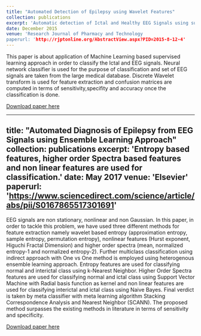 ```yaml
---
title: "Automated Detection of Epilepsy using Wavelet Features"
collection: publications
excerpt: 'Automatic detection of Ictal and Healthy EEG Signals using supervised learning approach in Machine Learning.'
date: December 2015
venue: 'Research Journal of Pharmacy and Technology
paperurl: 'http://rjptonline.org/AbstractView.aspx?PID=2015-8-12-4'
---
```

This paper is about application of Machine Learning based supervised learning approach in order to classify the Ictal and EEG signals. Neural network classifier is used for the purpose of classification and set of EEG signals are taken from the large medical database.
Discrete Wavelet transform is used for feature extraction and confusion matrices are computed in terms of sensitivity,specifity and accuracy once the classification is done.

[Download paper here](http://hackin123.github.io/files/RJPT_8_12_2015.pdf)


---
title: "Automated Diagnosis of Epilepsy from EEG Signals using Ensemble Learning Approach"
collection: publications
excerpt: 'Entropy based features, higher order Spectra based features and non linear features are used for classification.'
date: May 2017
venue: 'Elsevier'
paperurl: 'https://www.sciencedirect.com/science/article/abs/pii/S0167865517301691'
---
EEG signals are non stationary, nonlinear and non Gaussian. In this paper, in order to tackle this problem, 
we have used three different methods for feature extraction namely wavelet based entropy (approximation entropy, sample entropy, permutation entropy), nonlinear features (Hurst exponent, Higuchi Fractal Dimension) and higher order spectra (mean, normalized entropy-1 and normalized entropy-2). 
Further multiclass classification using indirect approach with One vs One method is employed using heterogenous ensemble learning approach. Entropy features are used for classifying normal and interictal class using k-Nearest Neighbor. 
Higher Order Spectra features are used for classifying normal and ictal class using Support Vector Machine with Radial basis function as kernel and non linear features are used for classifying interictal and ictal class using Naive Bayes.
Final verdict is taken by meta classifier with meta learning algorithm Stacking Correspondence Analysis and Nearest Neighbor (SCANN). 
The proposed method surpasses the existing methods in literature in terms of sensitivity and specificity.

[Download paper here](http://hackin123.github.io/files/SecondPaper.pdf)

